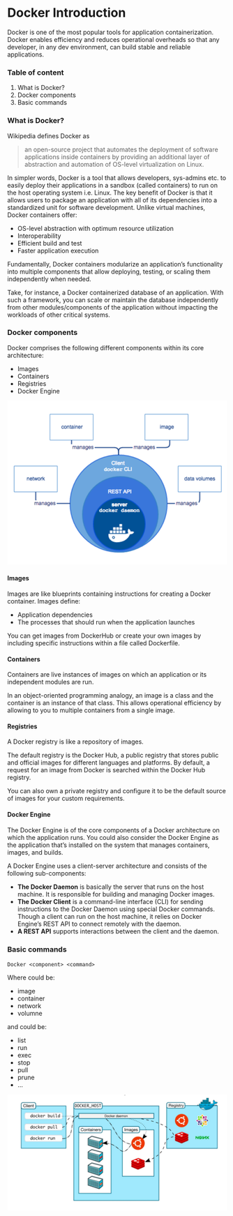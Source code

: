 # Docker Introduction
Docker is one of the most popular tools for application containerization. Docker enables efficiency and reduces operational overheads so that any developer, in any dev environment, can build stable and reliable applications.

### Table of content
1. What is Docker?
2. Docker components
3. Basic commands

### What is Docker?
Wikipedia defines Docker as

> an open-source project that automates the deployment of software applications inside containers by providing an additional layer of abstraction and automation of OS-level virtualization on Linux.

In simpler words, Docker is a tool that allows developers, sys-admins etc. to easily deploy their applications in a sandbox (called containers) to run on the host operating system i.e. Linux. The key benefit of Docker is that it allows users to package an application with all of its dependencies into a standardized unit for software development. Unlike virtual machines, Docker containers offer:

- OS-level abstraction with optimum resource utilization
- Interoperability
- Efficient build and test
- Faster application execution

Fundamentally, Docker containers modularize an application’s functionality into multiple components that allow deploying, testing, or scaling them independently when needed.

Take, for instance, a Docker containerized database of an application. With such a framework, you can scale or maintain the database independently from other modules/components of the application without impacting the workloads of other critical systems.

### Docker components
Docker comprises the following different components within its core architecture:
- Images
- Containers
- Registries
- Docker Engine

![Docker components](./assets/docker-architecture.png "Docker components")

#### Images
Images are like blueprints containing instructions for creating a Docker container. Images define:
- Application dependencies
- The processes that should run when the application launches

You can get images from DockerHub or create your own images by including specific instructions within a file called Dockerfile.

#### Containers
Containers are live instances of images on which an application or its independent modules are run.

In an object-oriented programming analogy, an image is a class and the container is an instance of that class. This allows operational efficiency by allowing to you to multiple containers from a single image.

#### Registries
A Docker registry is like a repository of images.

The default registry is the Docker Hub, a public registry that stores public and official images for different languages and platforms. By default, a request for an image from Docker is searched within the Docker Hub registry.

You can also own a private registry and configure it to be the default source of images for your custom requirements.

#### Docker Engine
The Docker Engine is of the core components of a Docker architecture on which the application runs. You could also consider the Docker Engine as the application that’s installed on the system that manages containers, images, and builds.

A Docker Engine uses a client-server architecture and consists of the following sub-components:

- **The Docker Daemon** is basically the server that runs on the host machine. It is responsible for building and managing Docker images.
- **The Docker Client** is a command-line interface (CLI) for sending instructions to the Docker Daemon using special Docker commands. Though a client can run on the host machine, it relies on Docker Engine’s REST API to connect remotely with the daemon.
- **A REST API** supports interactions between the client and the daemon.

### Basic commands
```
Docker <component> <command>
```
Where **<component>** could be:
- image
- container
- network
- volumne

and **<command>** could be:
- list
- run
- exec
- stop
- pull
- prune
- ...

![Basic concept](./assets/basic-concept.png "Basic concept")
